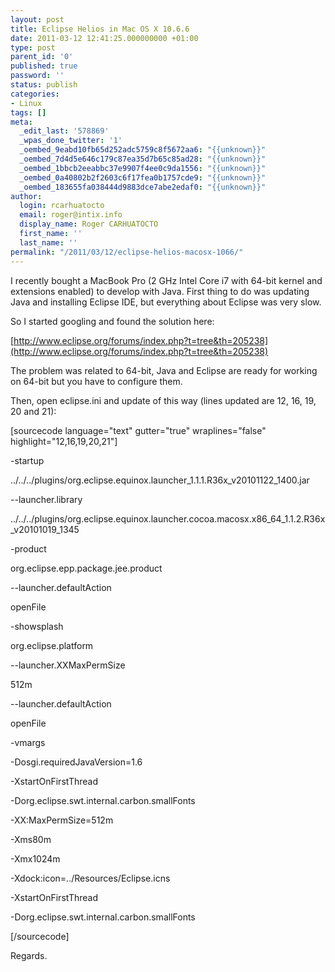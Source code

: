 ```yaml
---
layout: post
title: Eclipse Helios in Mac OS X 10.6.6
date: 2011-03-12 12:41:25.000000000 +01:00
type: post
parent_id: '0'
published: true
password: ''
status: publish
categories:
- Linux
tags: []
meta:
  _edit_last: '578869'
  _wpas_done_twitter: '1'
  _oembed_9eabd10fb65d252adc5759c8f5672aa6: "{{unknown}}"
  _oembed_7d4d5e646c179c87ea35d7b65c85ad28: "{{unknown}}"
  _oembed_1bbcb2eeabbc37e9907f4ee0c9da1556: "{{unknown}}"
  _oembed_0a40802b2f2603c6f17fea0b1757cde9: "{{unknown}}"
  _oembed_183655fa038444d9883dce7abe2edaf0: "{{unknown}}"
author:
  login: rcarhuatocto
  email: roger@intix.info
  display_name: Roger CARHUATOCTO
  first_name: ''
  last_name: ''
permalink: "/2011/03/12/eclipse-helios-macosx-1066/"
---
```

I recently bought a MacBook Pro (2 GHz Intel Core i7 with 64-bit kernel and extensions enabled) to develop with Java. First thing to do was updating Java and installing Eclipse IDE, but everything about Eclipse was very slow.

  
So I started googling and found the solution here:

  
[http://www.eclipse.org/forums/index.php?t=tree&th=205238](http://www.eclipse.org/forums/index.php?t=tree&th=205238)

  
The problem was related to 64-bit, Java and Eclipse are ready for working on 64-bit but you have to configure them.

  
Then, open eclipse.ini and update of this way (lines updated are 12, 16, 19, 20 and 21):

  
[sourcecode language="text" gutter="true" wraplines="false" highlight="12,16,19,20,21"]  
  
-startup  
  
../../../plugins/org.eclipse.equinox.launcher_1.1.1.R36x_v20101122_1400.jar  
  
\--launcher.library  
  
../../../plugins/org.eclipse.equinox.launcher.cocoa.macosx.x86_64_1.1.2.R36x_v20101019_1345  
  
-product  
  
org.eclipse.epp.package.jee.product  
  
\--launcher.defaultAction  
  
openFile  
  
-showsplash  
  
org.eclipse.platform  
  
\--launcher.XXMaxPermSize  
  
512m  
  
\--launcher.defaultAction  
  
openFile  
  
-vmargs  
  
-Dosgi.requiredJavaVersion=1.6  
  
-XstartOnFirstThread  
  
-Dorg.eclipse.swt.internal.carbon.smallFonts  
  
-XX:MaxPermSize=512m  
  
-Xms80m  
  
-Xmx1024m  
  
-Xdock:icon=../Resources/Eclipse.icns  
  
-XstartOnFirstThread  
  
-Dorg.eclipse.swt.internal.carbon.smallFonts  
  
[/sourcecode]

  
Regards.

  

